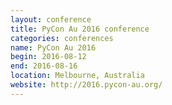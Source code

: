 ```yaml
---
layout: conference
title: PyCon Au 2016 conference
categories: conferences
name: PyCon Au 2016
begin: 2016-08-12
end: 2016-08-16
location: Melbourne, Australia
website: http://2016.pycon-au.org/
---
```

